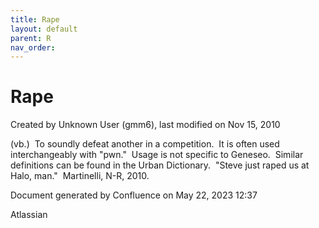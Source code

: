 ```yaml
---
title: Rape
layout: default
parent: R
nav_order:
---
```


# Rape

Created by  Unknown User (gmm6), last modified on Nov 15, 2010

(vb.)  To soundly defeat another in a competition.  It is often used interchangeably with &quot;pwn.&quot;  Usage is not specific to Geneseo.  Similar definitions can be found in the Urban Dictionary.  &quot;Steve just raped us at Halo, man.&quot;  Martinelli, N-R, 2010.

Document generated by Confluence on May 22, 2023 12:37

Atlassian
